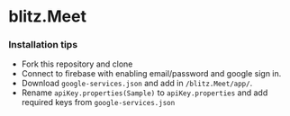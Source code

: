 # blitz.Meet

### Installation tips

- Fork this repository and clone
- Connect to firebase with enabling email/password and google sign in.
- Download `google-services.json` and add in `/blitz.Meet/app/`.
- Rename `apiKey.properties(Sample)` to `apiKey.properties` and add required keys from `google-services.json`